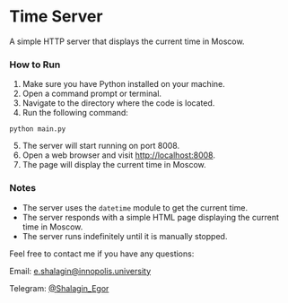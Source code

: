 # Time Server

A simple HTTP server that displays the current time in Moscow.

### How to Run

1. Make sure you have Python installed on your machine.
2. Open a command prompt or terminal.
3. Navigate to the directory where the code is located.
4. Run the following command:

```
python main.py
```

5. The server will start running on port 8008.
6. Open a web browser and visit [http://localhost:8008](http://localhost:8008).
7. The page will display the current time in Moscow.

### Notes

- The server uses the `datetime` module to get the current time.
- The server responds with a simple HTML page displaying the current time in Moscow.
- The server runs indefinitely until it is manually stopped.

Feel free to contact me if you have any questions:

Email: [e.shalagin@innopolis.university](mailto:e.shalagin@innopolis.university)

Telegram: [@Shalagin_Egor](https://t.me/Shalagin_Egor)